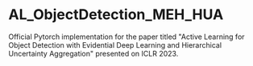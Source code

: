 # AL_ObjectDetection_MEH_HUA
Official Pytorch implementation for the paper titled "Active Learning for Object Detection with Evidential Deep Learning and Hierarchical Uncertainty Aggregation" presented on ICLR 2023.

